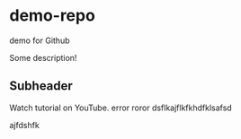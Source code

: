 # demo-repo
demo for Github

Some description!

## Subheader
Watch tutorial on YouTube.
error
roror
dsflkajflkfkhdfklsafsd

ajfdshfk